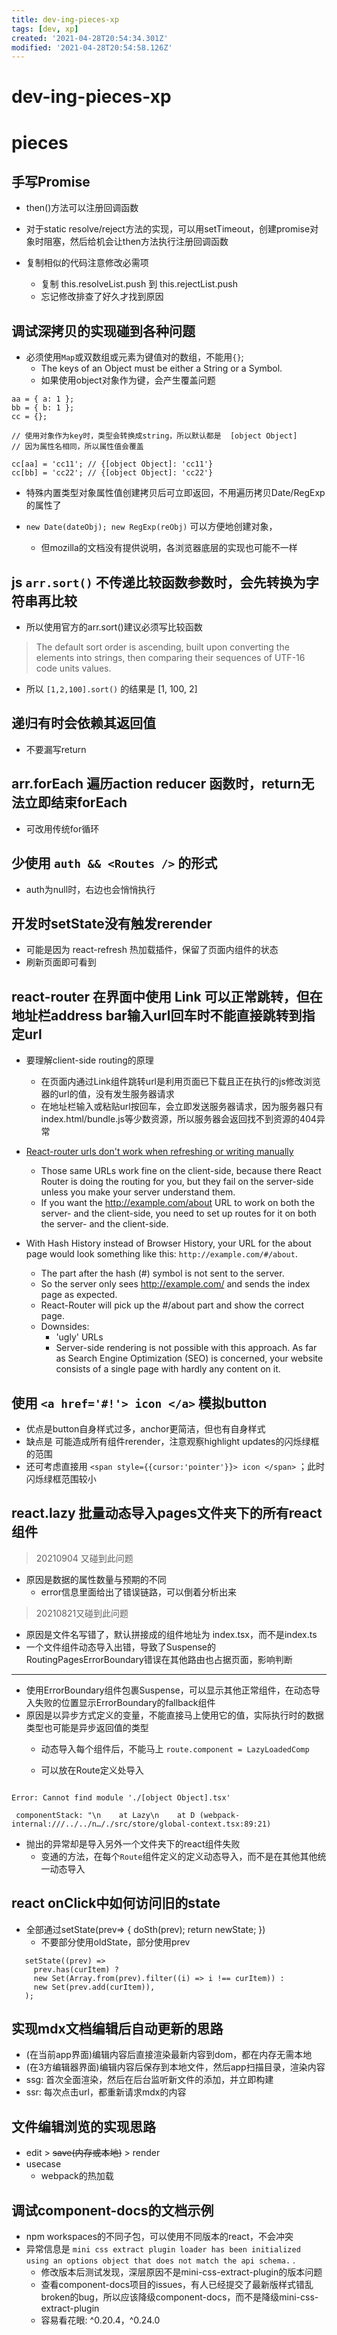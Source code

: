 ```yaml
---
title: dev-ing-pieces-xp
tags: [dev, xp]
created: '2021-04-28T20:54:34.301Z'
modified: '2021-04-28T20:54:58.126Z'
---
```


# dev-ing-pieces-xp

# pieces

## 

## 

## 手写Promise

- then()方法可以注册回调函数
- 对于static resolve/reject方法的实现，可以用setTimeout，创建promise对象时阻塞，然后给机会让then方法执行注册回调函数

- 复制相似的代码注意修改必需项
  - 复制 this.resolveList.push 到 this.rejectList.push
  - 忘记修改排查了好久才找到原因

## 调试深拷贝的实现碰到各种问题

- 必须使用`Map`或双数组或元素为键值对的数组，不能用`{}`; 
  - The keys of an Object must be either a String or a Symbol.
  - 如果使用object对象作为键，会产生覆盖问题

```JS
aa = { a: 1 };
bb = { b: 1 };
cc = {};

// 使用对象作为key时，类型会转换成string，所以默认都是  [object Object]
// 因为属性名相同，所以属性值会覆盖

cc[aa] = 'cc11'; // {[object Object]: 'cc11'}
cc[bb] = 'cc22'; // {[object Object]: 'cc22'}
```

- 特殊内置类型对象属性值创建拷贝后可立即返回，不用遍历拷贝Date/RegExp的属性了

- `new Date(dateObj); new RegExp(reObj)` 可以方便地创建对象，
  - 但mozilla的文档没有提供说明，各浏览器底层的实现也可能不一样

## js `arr.sort()` 不传递比较函数参数时，会先转换为字符串再比较

- 所以使用官方的arr.sort()建议必须写比较函数

> The default sort order is ascending, built upon converting the elements into strings, then comparing their sequences of UTF-16 code units values.

- 所以 `[1,2,100].sort()` 的结果是 [1, 100, 2]

## 递归有时会依赖其返回值

- 不要漏写return

## arr.forEach 遍历action reducer 函数时，return无法立即结束forEach 

- 可改用传统for循环

## 少使用 `auth && <Routes />` 的形式

- auth为null时，右边也会悄悄执行

## 开发时setState没有触发rerender

- 可能是因为 react-refresh 热加载插件，保留了页面内组件的状态
- 刷新页面即可看到

## react-router 在界面中使用 Link 可以正常跳转，但在地址栏address bar输入url回车时不能直接跳转到指定url

- 要理解client-side routing的原理
  - 在页面内通过Link组件跳转url是利用页面已下载且正在执行的js修改浏览器的url的值，没有发生服务器请求
  - 在地址栏输入或粘贴url按回车，会立即发送服务器请求，因为服务器只有index.html/bundle.js等少数资源，所以服务器会返回找不到资源的404异常

- [React-router urls don't work when refreshing or writing manually](https://stackoverflow.com/questions/27928372)
  - Those same URLs work fine on the client-side, because there React Router is doing the routing for you, but they fail on the server-side unless you make your server understand them.
  - If you want the http://example.com/about URL to work on both the server- and the client-side, you need to set up routes for it on both the server- and the client-side. 
- With Hash History instead of Browser History, your URL for the about page would look something like this: `http://example.com/#/about`. 
  - The part after the hash (#) symbol is not sent to the server. 
  - So the server only sees http://example.com/ and sends the index page as expected. 
  - React-Router will pick up the #/about part and show the correct page.
  - Downsides:
    - 'ugly' URLs
    - Server-side rendering is not possible with this approach. As far as Search Engine Optimization (SEO) is concerned, your website consists of a single page with hardly any content on it.

## 使用 `<a href='#!'> icon </a>` 模拟button

- 优点是button自身样式过多，anchor更简洁，但也有自身样式
- 缺点是 可能造成所有组件rerender，注意观察highlight updates的闪烁绿框的范围
- 还可考虑直接用 `<span style={{cursor:'pointer'}}> icon </span>` ；此时闪烁绿框范围较小

## react.lazy 批量动态导入pages文件夹下的所有react组件

> 20210904 又碰到此问题

- 原因是数据的属性数量与预期的不同
  - error信息里面给出了错误链路，可以倒着分析出来

> 20210821又碰到此问题

- 原因是文件名写错了，默认拼接成的组件地址为 index.tsx，而不是index.ts
- 一个文件组件动态导入出错，导致了Suspense的RoutingPagesErrorBoundary错误在其他路由也占据页面，影响判断

------

- 使用ErrorBoundary组件包裹Suspense，可以显示其他正常组件，在动态导入失败的位置显示ErrorBoundary的fallback组件
- 原因是以异步方式定义的变量，不能直接马上使用它的值，实际执行时的数据类型也可能是异步返回值的类型
  - 动态导入每个组件后，不能马上 `route.component = LazyLoadedComp`

  - 可以放在Route定义处导入

```

Error: Cannot find module './[object Object].tsx'

 componentStack: "\n    at Lazy\n    at D (webpack-internal:///../../n…/./src/store/global-context.tsx:89:21)
```

- 抛出的异常却是导入另外一个文件夹下的react组件失败
  - 变通的方法，在每个`Route`组件定义的定义动态导入，而不是在其他其他统一动态导入

## react onClick中如何访问旧的state

- 全部通过setState(prev=> { doSth(prev); return newState; })
  - 不要部分使用oldState，部分使用prev

```JS
   setState((prev) =>
     prev.has(curItem) ?
     new Set(Array.from(prev).filter((i) => i !== curItem)) :
     new Set(prev.add(curItem)),
   );
```

## 实现mdx文档编辑后自动更新的思路

- (在当前app界面)编辑内容后直接渲染最新内容到dom，都在内存无需本地
- (在3方编辑器界面)编辑内容后保存到本地文件，然后app扫描目录，渲染内容
- ssg: 首次全面渲染，然后在后台监听新文件的添加，并立即构建
- ssr: 每次点击url，都重新请求mdx的内容

## 文件编辑浏览的实现思路

- edit > ~~save(内存或本地)~~ > render
- usecase
  - webpack的热加载

## 调试component-docs的文档示例

- npm workspaces的不同子包，可以使用不同版本的react，不会冲突
- 异常信息是 `mini css extract plugin loader has been initialized using an options object that does not match the api schema.` .
  - 修改版本后测试发现，深层原因不是mini-css-extract-plugin的版本问题
  - 查看component-docs项目的issues，有人已经提交了最新版样式错乱broken的bug，所以应该降级component-docs，而不是降级mini-css-extract-plugin
  - 容易看花眼: ^0.20.4，^0.24.0
